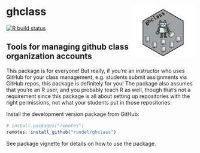
# ghclass <img src='man/figures/logo.png' align="right" height="140" />

<!-- badges: start -->

[![R build
status](https://github.com/rundel/ghclass/workflows/R-CMD-check/badge.svg)](https://github.com/rundel/ghclass/actions?query=workflow%3AR-CMD-check)
<!-- badges: end -->

## Tools for managing github class organization accounts

This package is for everyone\! But really, if you’re an instructor who
uses GitHub for your class management, e.g. students submit assignments
via GitHub repos, this package is definitely for you\! The package also
assumes that you’re an R user, and you probably teach R as well, though
that’s not a requirement since this package is all about setting up
repositories with the right permissions, not what your students put in
those repositories.

Install the development version package from GitHub:

``` r
# install.packages("remotes")
remotes::install_github("rundel/ghclass")
```

See package vignette for details on how to use the package.
